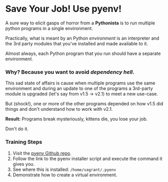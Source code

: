 # Save Your Job! Use pyenv!
A sure way to elicit gasps of horror from a **Pythonista** is to run multiple 
python programs in a single environment.  

Practically, what is meant by an Python _environment_ is an interpreter
and the 3rd party modules that you've installed and made available to it.

Almost always, each Python program that you run should have a separate 
environment.  

### Why? Because you want to avoid _dependency hell_.
This sad state of affairs is cause when multiple programs use the same
environment and during an update to one of the programs a 3rd-party module
is upgraded (let's say from v1.5 -> v2.1) to meet a new use-case.

But (shock!), one or more of the other programs depended on how v1.5
did things and don't understand how to work with v2.1.  

**Result:** Programs break mysteriously, kittens die, you lose your job.

Don't do it.

### Training Steps
1. Visit the [pyenv Github repo](https://github.com/yyuu/pyenv).
2. Follow the link to the pyenv installer script and execute the command it gives you.
3. See where this is installed: `/home/vagrant/.pyenv`
4. Demonstrate how to create a virtual environment.



